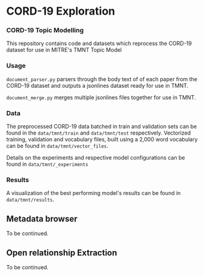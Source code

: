 # CORD-19 Exploration 

### CORD-19 Topic Modelling 

This repository contains code and datasets which reprocess the CORD-19 dataset for use in MITRE's TMNT Topic Model

### Usage

`document_parser.py` parsers through the body text of of each paper from the CORD-19 dataset and outputs a jsonlines 
dataset ready for use in TMNT.

`document_merge.py` merges multiple jsonlines files together for use in TMNT. 

### Data

The preprocessed CORD-19 data batched in train and validation sets can be found in the `data/tmnt/train` and `data/tmnt/test`
respectively. Vectorized training, validation and vocabulary files, built using a 2,000 word vocabulary can be found in `data/tmnt/vector_files`.

Details on the experiments and respective model configurations can be found in `data/tmnt/_experiments`

### Results

A visualization of the best performing model's results can be found in `data/tmnt/results`.

## Metadata browser 

To be continued.

## Open relationship Extraction 

To be continued. 
